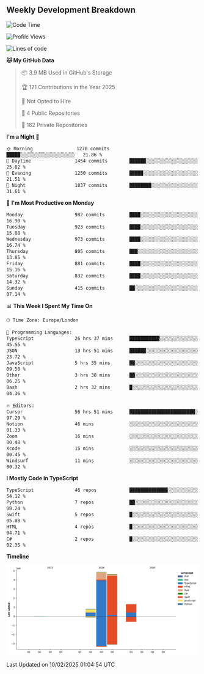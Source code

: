 


## Weekly Development Breakdown
<!--START_SECTION:waka-->
![Code Time](http://img.shields.io/badge/Code%20Time-1%2C929%20hrs%2012%20mins-blue)

![Profile Views](http://img.shields.io/badge/Profile%20Views-0-blue)

![Lines of code](https://img.shields.io/badge/From%20Hello%20World%20I%27ve%20Written-11.6%20million%20lines%20of%20code-blue)

**🐱 My GitHub Data** 

> 📦 3.9 MB Used in GitHub's Storage 
 > 
> 🏆 121 Contributions in the Year 2025
 > 
> 🚫 Not Opted to Hire
 > 
> 📜 4 Public Repositories 
 > 
> 🔑 162 Private Repositories 
 > 
**I'm a Night 🦉** 

```text
🌞 Morning                1270 commits        █████░░░░░░░░░░░░░░░░░░░░   21.86 % 
🌆 Daytime                1454 commits        ██████░░░░░░░░░░░░░░░░░░░   25.02 % 
🌃 Evening                1250 commits        █████░░░░░░░░░░░░░░░░░░░░   21.51 % 
🌙 Night                  1837 commits        ████████░░░░░░░░░░░░░░░░░   31.61 % 
```
📅 **I'm Most Productive on Monday** 

```text
Monday                   982 commits         ████░░░░░░░░░░░░░░░░░░░░░   16.90 % 
Tuesday                  923 commits         ████░░░░░░░░░░░░░░░░░░░░░   15.88 % 
Wednesday                973 commits         ████░░░░░░░░░░░░░░░░░░░░░   16.74 % 
Thursday                 805 commits         ███░░░░░░░░░░░░░░░░░░░░░░   13.85 % 
Friday                   881 commits         ████░░░░░░░░░░░░░░░░░░░░░   15.16 % 
Saturday                 832 commits         ████░░░░░░░░░░░░░░░░░░░░░   14.32 % 
Sunday                   415 commits         ██░░░░░░░░░░░░░░░░░░░░░░░   07.14 % 
```


📊 **This Week I Spent My Time On** 

```text
🕑︎ Time Zone: Europe/London

💬 Programming Languages: 
TypeScript               26 hrs 37 mins      ███████████░░░░░░░░░░░░░░   45.55 % 
JSON                     13 hrs 51 mins      ██████░░░░░░░░░░░░░░░░░░░   23.72 % 
JavaScript               5 hrs 35 mins       ██░░░░░░░░░░░░░░░░░░░░░░░   09.58 % 
Other                    3 hrs 38 mins       ██░░░░░░░░░░░░░░░░░░░░░░░   06.25 % 
Bash                     2 hrs 32 mins       █░░░░░░░░░░░░░░░░░░░░░░░░   04.36 % 

🔥 Editors: 
Cursor                   56 hrs 51 mins      ████████████████████████░   97.29 % 
Notion                   46 mins             ░░░░░░░░░░░░░░░░░░░░░░░░░   01.33 % 
Zoom                     16 mins             ░░░░░░░░░░░░░░░░░░░░░░░░░   00.48 % 
Xcode                    15 mins             ░░░░░░░░░░░░░░░░░░░░░░░░░   00.45 % 
Windsurf                 11 mins             ░░░░░░░░░░░░░░░░░░░░░░░░░   00.32 % 
```

**I Mostly Code in TypeScript** 

```text
TypeScript               46 repos            ██████████████░░░░░░░░░░░   54.12 % 
Python                   7 repos             ██░░░░░░░░░░░░░░░░░░░░░░░   08.24 % 
Swift                    5 repos             █░░░░░░░░░░░░░░░░░░░░░░░░   05.88 % 
HTML                     4 repos             █░░░░░░░░░░░░░░░░░░░░░░░░   04.71 % 
C#                       2 repos             █░░░░░░░░░░░░░░░░░░░░░░░░   02.35 % 
```



**Timeline**

![Lines of Code chart](https://raw.githubusercontent.com/mars-arch/mars-arch/main/assets/bar_graph.png)


 Last Updated on 10/02/2025 01:04:54 UTC
<!--END_SECTION:waka-->
